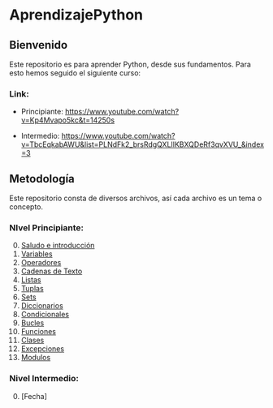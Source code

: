 # AprendizajePython

## Bienvenido

Este repositorio es para aprender Python, desde sus fundamentos.
Para esto hemos seguido el siguiente curso:

### Link:
* Principiante:
https://www.youtube.com/watch?v=Kp4Mvapo5kc&t=14250s

* Intermedio:
https://www.youtube.com/watch?v=TbcEqkabAWU&list=PLNdFk2_brsRdgQXLIlKBXQDeRf3qvXVU_&index=3


## Metodología
Este repositorio consta de diversos archivos, así cada archivo es un tema o concepto.

### NIvel Principiante:
 
00. [Saludo e introducción](https://github.com/manuel101284/AprendizajePython/blob/main/00_saludo.py)
01. [Variables](https://github.com/manuel101284/AprendizajePython/blob/main/01_variables.py)
02. [Operadores](https://github.com/manuel101284/AprendizajePython/blob/main/02_operadores.py)
03. [Cadenas de Texto](https://github.com/manuel101284/AprendizajePython/blob/main/03_cadenasdetexto.py)
04. [Listas](https://github.com/manuel101284/AprendizajePython/blob/main/04_listas.py)
05. [Tuplas](https://github.com/manuel101284/AprendizajePython/blob/main/05_tuplas.py)
06. [Sets](https://github.com/manuel101284/AprendizajePython/blob/main/06_sets.py)
07. [Diccionarios](https://github.com/manuel101284/AprendizajePython/blob/main/07_diccionarios.py)
08. [Condicionales](https://github.com/manuel101284/AprendizajePython/blob/main/08_condicionales.py)
09. [Bucles](https://github.com/manuel101284/AprendizajePython/blob/main/09_bucles.py)
10. [Funciones](https://github.com/manuel101284/AprendizajePython/blob/main/10_funciones.py)
11. [Clases](https://github.com/manuel101284/AprendizajePython/blob/main/11_clases.py)
12. [Excepciones](https://github.com/manuel101284/AprendizajePython/blob/main/12_excepciones.py)
13. [Modulos](https://github.com/manuel101284/AprendizajePython/blob/main/13_modulos.py)


### Nivel Intermedio:

00. [Fecha]